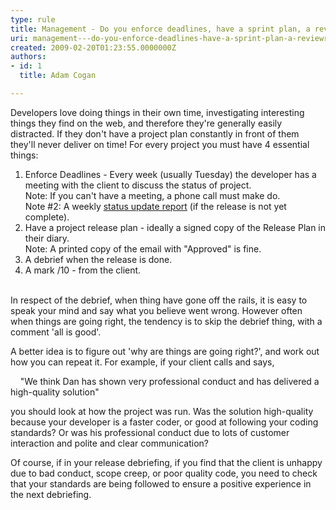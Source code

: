 ```yaml
---
type: rule
title: Management - Do you enforce deadlines, have a sprint plan, a review/retro and a mark /10
uri: management---do-you-enforce-deadlines-have-a-sprint-plan-a-reviewretro-and-a-mark-10
created: 2009-02-20T01:23:55.0000000Z
authors:
- id: 1
  title: Adam Cogan

---
```




<span class='intro'> Developers love doing things in their own time, investigating interesting things they find on the web, and therefore they're generally easily distracted. If they don't have a project plan constantly in front of them they'll never deliver on time! For every project you must have&#160;4 essential things&#58; 
 </span>


  <ol>
    <li>Enforce Deadlines - Every week (usually Tuesday) the developer has a meeting with the client to discuss the status of project. <br>
    Note&#58; If you can't have a meeting, a phone call must make do.<br>
    Note #2&#58; A weekly <a href="http&#58;//www.ssw.com.au/ssw/extremeemails/default.aspx">status update report</a> (if the release is not yet complete).&#160; </li>
    <li>Have a project release plan -&#160;ideally a&#160;signed copy of the Release Plan in their diary.<br>
    Note&#58; A printed copy of the email with &quot;Approved&quot; is fine. </li>
    <li>A debrief when the release is done. </li>
    <li>A mark /10 - from the client.&#160;&#160;<br>
    &#160; </li>
</ol>
<p>In respect of the debrief, when thing have gone off the rails, it is easy to speak your mind and say what&#160;you believe went&#160;wrong.&#160;However often when things are going right, the tendency is to skip the debrief thing, with a comment 'all is good'. </p>
<p>A better idea is to figure out 'why are things are going right?', and work out how you can repeat it. For example, if your client calls and says, </p>
<p>&#160;&#160;&#160; &quot;We think Dan has shown very professional conduct and has delivered a high-quality solution&quot;</p>
<p>you should look at how the project was run. Was the solution high-quality because your developer is a faster coder, or good at following your coding standards? Or was his professional conduct due to lots of customer interaction and polite and clear communication?</p>
<p>Of course, if in your release debriefing, if&#160;you find that the client is unhappy due to bad conduct, scope creep, or poor quality code, you need to check that your standards are being followed to ensure a positive experience in the next debriefing.</p>



